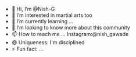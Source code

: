 - 👋 Hi, I’m @Nish-G
- 👀 I’m interested in martial arts too
- 🌱 I’m currently learning ...
- 🗿 I’m looking to know more about this community
- 📫 How to reach me ... Instagram:@nish_gawade
- 😄 Uniqueness: I'm disciplined
- ⚡ Fun fact: ...

<!---
Nish-G/Nish-G is a ✨ special ✨ repository because its `README.md` (this file) appears on your GitHub profile.
You can click the Preview link to take a look at your changes.
--->

